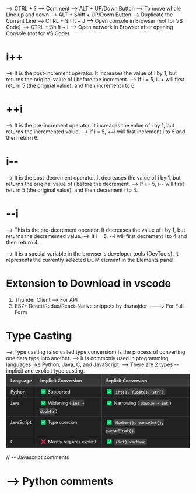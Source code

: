 --> CTRL + ? --> Comment
--> ALT + UP/Down Button --> To move whole Line up and down
--> ALT + Shift + UP/Down Button --> Duplicate the Current Line
--> CTRL + Shift + J --> Open console in Browser (not for VS Code)
--> CTRL + Shift + I --> Open network in Browser after opening Console (not for VS Code)

# i++

--> It is the post-increment operator. It increases the value of i by 1, but returns the original value of i before the increment.
--> If i = 5, i++ will first return 5 (the original value), and then increment i to 6.

# ++i

--> It is the pre-increment operator. It increases the value of i by 1, but returns the incremented value.
--> If i = 5, ++i will first increment i to 6 and then return 6.

# i--

--> It is the post-decrement operator. It decreases the value of i by 1, but returns the original value of i before the decrement.
--> If i = 5, i-- will first return 5 (the original value), and then decrement i to 4.

# --i

--> This is the pre-decrement operator. It decreases the value of i by 1, but returns the decremented value.
--> If i = 5, --i will first decrement i to 4 and then return 4.


--> It is a special variable in the browser's developer tools (DevTools). It represents the currently selected DOM element in the Elements panel.

# Extension to Download in vscode

1. Thunder Client --> For API
2. ES7+ React/Redux/React-Native snippets by dsznajder ----> For Full Form

# Type Casting 
--> Type casting (also called type conversion) is the process of converting one data type into another. 
--> It is commonly used in programming languages like Python, Java, C, and JavaScript.
--> There are 2 types --implicit and explicit type casting.
![Difference between implicit and explicit regarding different programming language](image.png)

// -- Javascript comments 
 # --> Python comments 